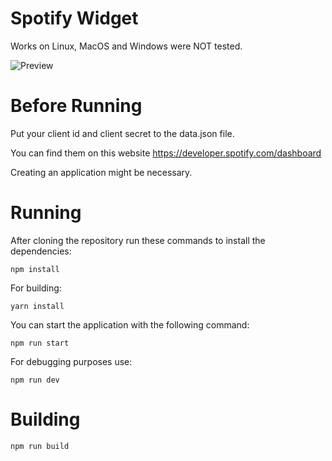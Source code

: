 # Spotify Widget

Works on Linux, MacOS and Windows were NOT tested.

![Preview](https://i.imgur.com/KYJ3Nes.png)

# Before Running

Put your client id and client secret to the data.json file.

You can find them on this website https://developer.spotify.com/dashboard

Creating an application might be necessary.

# Running

After cloning the repository run these commands to install the dependencies:

```
npm install
```

For building:

```
yarn install
```

You can start the application with the following command:

```
npm run start
```

For debugging purposes use:

```
npm run dev
```

# Building

```
npm run build
```
